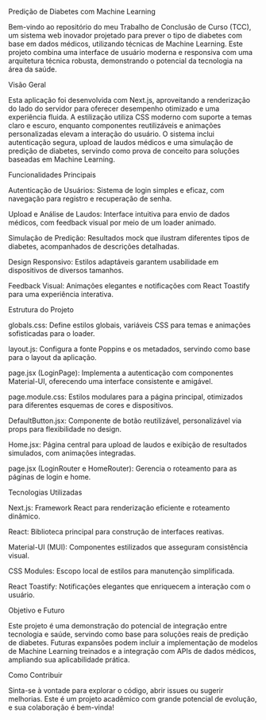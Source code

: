 Predição de Diabetes com Machine Learning

Bem-vindo ao repositório do meu Trabalho de Conclusão de Curso (TCC), um sistema web inovador projetado para prever o tipo de diabetes com base em dados médicos, utilizando técnicas de Machine Learning. Este projeto combina uma interface de usuário moderna e responsiva com uma arquitetura técnica robusta, demonstrando o potencial da tecnologia na área da saúde.

Visão Geral

Esta aplicação foi desenvolvida com Next.js, aproveitando a renderização do lado do servidor para oferecer desempenho otimizado e uma experiência fluida. A estilização utiliza CSS moderno com suporte a temas claro e escuro, enquanto componentes reutilizáveis e animações personalizadas elevam a interação do usuário. O sistema inclui autenticação segura, upload de laudos médicos e uma simulação de predição de diabetes, servindo como prova de conceito para soluções baseadas em Machine Learning.

Funcionalidades Principais





Autenticação de Usuários: Sistema de login simples e eficaz, com navegação para registro e recuperação de senha.



Upload e Análise de Laudos: Interface intuitiva para envio de dados médicos, com feedback visual por meio de um loader animado.



Simulação de Predição: Resultados mock que ilustram diferentes tipos de diabetes, acompanhados de descrições detalhadas.



Design Responsivo: Estilos adaptáveis garantem usabilidade em dispositivos de diversos tamanhos.



Feedback Visual: Animações elegantes e notificações com React Toastify para uma experiência interativa.

Estrutura do Projeto





globals.css: Define estilos globais, variáveis CSS para temas e animações sofisticadas para o loader.



layout.js: Configura a fonte Poppins e os metadados, servindo como base para o layout da aplicação.



page.jsx (LoginPage): Implementa a autenticação com componentes Material-UI, oferecendo uma interface consistente e amigável.



page.module.css: Estilos modulares para a página principal, otimizados para diferentes esquemas de cores e dispositivos.



DefaultButton.jsx: Componente de botão reutilizável, personalizável via props para flexibilidade no design.



Home.jsx: Página central para upload de laudos e exibição de resultados simulados, com animações integradas.



page.jsx (LoginRouter e HomeRouter): Gerencia o roteamento para as páginas de login e home.

Tecnologias Utilizadas





Next.js: Framework React para renderização eficiente e roteamento dinâmico.



React: Biblioteca principal para construção de interfaces reativas.



Material-UI (MUI): Componentes estilizados que asseguram consistência visual.



CSS Modules: Escopo local de estilos para manutenção simplificada.



React Toastify: Notificações elegantes que enriquecem a interação com o usuário.

Objetivo e Futuro

Este projeto é uma demonstração do potencial de integração entre tecnologia e saúde, servindo como base para soluções reais de predição de diabetes. Futuras expansões podem incluir a implementação de modelos de Machine Learning treinados e a integração com APIs de dados médicos, ampliando sua aplicabilidade prática.

Como Contribuir

Sinta-se à vontade para explorar o código, abrir issues ou sugerir melhorias. Este é um projeto acadêmico com grande potencial de evolução, e sua colaboração é bem-vinda!
